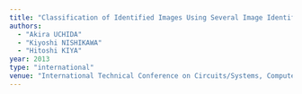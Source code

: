 ```yaml
---
title: "Classification of Identified Images Using Several Image Identification Methods"
authors:
  - "Akira UCHIDA"
  - "Kiyoshi NISHIKAWA"
  - "Hitoshi KIYA"
year: 2013
type: "international"
venue: "International Technical Conference on Circuits/Systems, Computers and Communications, pp. TA1-2, Yeosu, Korea, 2013-07-02."
---
```

